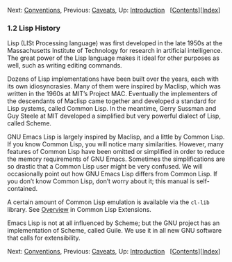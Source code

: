 

Next: [Conventions](Conventions.html), Previous: [Caveats](Caveats.html), Up: [Introduction](Introduction.html)   \[[Contents](index.html#SEC_Contents "Table of contents")]\[[Index](Index.html "Index")]

### 1.2 Lisp History

Lisp (LISt Processing language) was first developed in the late 1950s at the Massachusetts Institute of Technology for research in artificial intelligence. The great power of the Lisp language makes it ideal for other purposes as well, such as writing editing commands.

Dozens of Lisp implementations have been built over the years, each with its own idiosyncrasies. Many of them were inspired by Maclisp, which was written in the 1960s at MIT’s Project MAC. Eventually the implementers of the descendants of Maclisp came together and developed a standard for Lisp systems, called Common Lisp. In the meantime, Gerry Sussman and Guy Steele at MIT developed a simplified but very powerful dialect of Lisp, called Scheme.

GNU Emacs Lisp is largely inspired by Maclisp, and a little by Common Lisp. If you know Common Lisp, you will notice many similarities. However, many features of Common Lisp have been omitted or simplified in order to reduce the memory requirements of GNU Emacs. Sometimes the simplifications are so drastic that a Common Lisp user might be very confused. We will occasionally point out how GNU Emacs Lisp differs from Common Lisp. If you don’t know Common Lisp, don’t worry about it; this manual is self-contained.

A certain amount of Common Lisp emulation is available via the `cl-lib` library. See [Overview](https://www.gnu.org/software/emacs/manual/html_node/cl/index.html#Top) in Common Lisp Extensions.

Emacs Lisp is not at all influenced by Scheme; but the GNU project has an implementation of Scheme, called Guile. We use it in all new GNU software that calls for extensibility.

Next: [Conventions](Conventions.html), Previous: [Caveats](Caveats.html), Up: [Introduction](Introduction.html)   \[[Contents](index.html#SEC_Contents "Table of contents")]\[[Index](Index.html "Index")]
